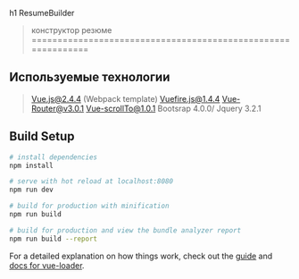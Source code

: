 h1 ResumeBuilder 
> конструктор резюме 
=============================================================

## Используемые технологии

> Vue.js@2.4.4 (Webpack template)
> Vuefire.js@1.4.4
> Vue-Router@v3.0.1
> Vue-scrollTo@1.0.1
> Bootsrap 4.0.0/ Jquery 3.2.1

## Build Setup

``` bash
# install dependencies
npm install

# serve with hot reload at localhost:8080
npm run dev

# build for production with minification
npm run build

# build for production and view the bundle analyzer report
npm run build --report
```

For a detailed explanation on how things work, check out the [guide](http://vuejs-templates.github.io/webpack/) and [docs for vue-loader](http://vuejs.github.io/vue-loader).
